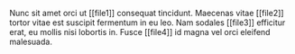
Nunc sit amet orci ut [[file1]] consequat tincidunt. Maecenas vitae [[file2]] tortor vitae est suscipit fermentum in eu leo.
Nam sodales [[file3]] efficitur erat, eu mollis nisi lobortis in. Fusce [[file4]] id magna vel orci eleifend malesuada.
